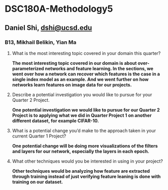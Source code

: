 # DSC180A-Methodology5

## Daniel Shi, dshi@ucsd.edu
### B13, Mikhail Belikin, Yian Ma

1. What is the most interesting topic covered in your domain this quarter?

    __The most interesting topic covered in our domain is about over-parameterized networks and feature learning. In the sections, we went over how a network can recover which features is the case in a single index model as an example. And we went further on how networks learn features on image data for our projects.__

2. Describe a potential investigation you would like to pursue for your Quarter 2 Project.

    __One potential investigation we would like to pursue for our Quarter 2 Project is to applying what we did in Quarter Project 1 on another different dataset, for example CIFAR-10.__

3. What is a potential change you’d make to the approach taken in your current Quarter 1 Project?

    __One potential change will be doing more visualizations of the filters and layers for our network, especially the layers in each epoch.__

4. What other techniques would you be interested in using in your project?

    __Other techniques would be analyzing how feature are extracted through training instead of just verifying feature leaning is done with training on our dataset.__
